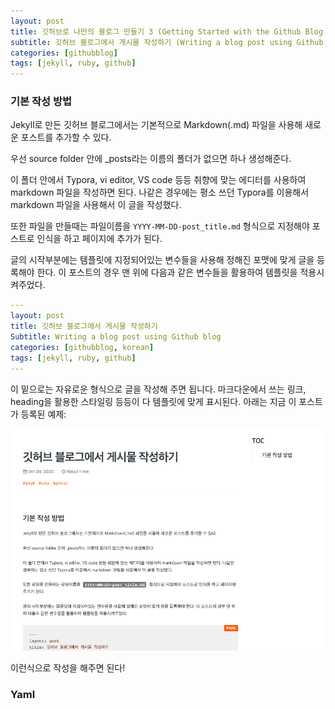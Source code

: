 ```yaml
---
layout: post
title: 깃허브로 나만의 블로그 만들기 3 (Getting Started with the Github Blog 3)
subtitle: 깃허브 블로그에서 게시물 작성하기 (Writing a blog post using Github blog)
categories: [githubblog]
tags: [jekyll, ruby, github]
---
```


### 기본 작성 방법

Jekyll로 만든 깃허브 블로그에서는 기본적으로 Markdown(.md) 파일을 사용해 새로운 포스트를 추가할 수 있다.

우선 source folder 안에 _posts라는 이름의 폴더가 없으면 하나 생성해준다.

이 폴더 안에서 Typora, vi editor, VS code 등등 취향에 맞는 에디터를 사용하여 markdown 파일을 작성하면 된다. 나같은 경우에는 평소 쓰던 Typora를 이용해서 markdown 파일을 사용해서 이 글을 작성했다.

또한 파일을 만들때는 파일이름을 `YYYY-MM-DD-post_title.md` 형식으로 지정해야 포스트로 인식을 하고 페이지에 추가가 된다.

글의 시작부분에는 템플릿에 지정되어있는 변수들을 사용해 정해진 포맷에 맞게 글을 등록해야 한다. 이 포스트의 경우 맨 위에 다음과 같은 변수들을 활용하여 템플릿을 적용시켜주었다.

```yaml
---
layout: post
title: 깃허브 블로그에서 게시물 작성하기
Subtitle: Writing a blog post using Github blog
categories: [githubblog, korean]
tags: [jekyll, ruby, github]
---
```



이 밑으로는 자유로운 형식으로 글을 작성해 주면 됩니다. 마크다운에서 쓰는 링크, heading을 활용한 스타일링 등등이 다 템플릿에 맞게 표시된다. 아래는 지금 이 포스트가 등록된 예제:

![Image Alt Text](/assets/images/blog-post-example.png)

이런식으로 작성을 해주면 된다!

### Yaml